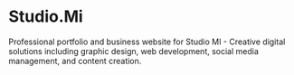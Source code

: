 # Studio.Mi
Professional portfolio and business website for Studio MI - Creative digital solutions including graphic design, web development, social media management, and content creation.
